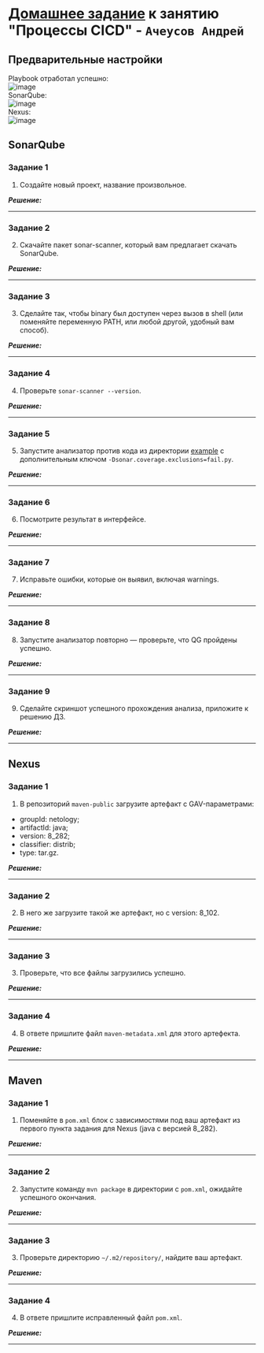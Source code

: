 # [Домашнее задание](https://github.com/netology-code/mnt-homeworks/blob/MNT-video/09-ci-03-cicd/README.md) к занятию  "Процессы CICD" - `Ачеусов Андрей`

## Предварительные настройки  
Playbook отработал успешно:  
![image](https://github.com/AndrewAche/HW_ALL/assets/121398221/8a2fb9a9-3cfa-44ea-b9aa-7d9db63e76e8)  
SonarQube:  
![image](https://github.com/AndrewAche/HW_ALL/assets/121398221/353fb793-c380-4ac7-bd64-998f279fcca7)  
Nexus:  
![image](https://github.com/AndrewAche/HW_ALL/assets/121398221/f61f8c06-d375-4ef2-9ca9-01a36192839e)  



## SonarQube

### Задание 1

1. Создайте новый проект, название произвольное.

***Решение:***  



---


### Задание 2

2. Скачайте пакет sonar-scanner, который вам предлагает скачать SonarQube.

***Решение:***  



---


### Задание 3

3. Сделайте так, чтобы binary был доступен через вызов в shell (или поменяйте переменную PATH, или любой другой, удобный вам способ).

***Решение:***  



---


### Задание 4

4. Проверьте `sonar-scanner --version`.

***Решение:***  



---


### Задание 5

5. Запустите анализатор против кода из директории [example](./example) с дополнительным ключом `-Dsonar.coverage.exclusions=fail.py`.

***Решение:***  



---


### Задание 6

6. Посмотрите результат в интерфейсе.

***Решение:***  



---


### Задание 7

7. Исправьте ошибки, которые он выявил, включая warnings.

***Решение:***  



---


### Задание 8

8. Запустите анализатор повторно — проверьте, что QG пройдены успешно.

***Решение:***  



---


### Задание 9

9. Сделайте скриншот успешного прохождения анализа, приложите к решению ДЗ.

***Решение:***  



---

   

    
## Nexus

### Задание 1

1. В репозиторий `maven-public` загрузите артефакт с GAV-параметрами:

 *    groupId: netology;
 *    artifactId: java;
 *    version: 8_282;
 *    classifier: distrib;
 *    type: tar.gz.

***Решение:***  



---


### Задание 2

2. В него же загрузите такой же артефакт, но с version: 8_102.

***Решение:***  



---


### Задание 3

3. Проверьте, что все файлы загрузились успешно.

***Решение:***  



---


### Задание 4

4. В ответе пришлите файл `maven-metadata.xml` для этого артефекта.

***Решение:***  



---



## Maven

### Задание 1

1. Поменяйте в `pom.xml` блок с зависимостями под ваш артефакт из первого пункта задания для Nexus (java с версией 8_282).

***Решение:***  



---


### Задание 2

2. Запустите команду `mvn package` в директории с `pom.xml`, ожидайте успешного окончания.

***Решение:***  



---


### Задание 3

3. Проверьте директорию `~/.m2/repository/`, найдите ваш артефакт.

***Решение:***  



---


### Задание 4

4. В ответе пришлите исправленный файл `pom.xml`.

***Решение:***  



---


